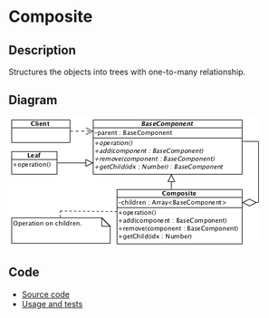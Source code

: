 # Composite

## Description

Structures the objects into trees with one-to-many relationship.

## Diagram

![Composite](composite.png)

## Code

* [Source code](composite.js)
* [Usage and tests](./../../test/composite-tests.js)